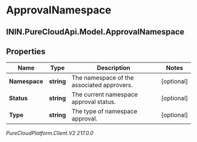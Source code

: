# ApprovalNamespace

## ININ.PureCloudApi.Model.ApprovalNamespace

## Properties

|Name | Type | Description | Notes|
|------------ | ------------- | ------------- | -------------|
| **Namespace** | **string** | The namespace of the associated approvers. | [optional] |
| **Status** | **string** | The current namespace approval status. | [optional] |
| **Type** | **string** | The type of namespace approval. | [optional] |



_PureCloudPlatform.Client.V2 217.0.0_

